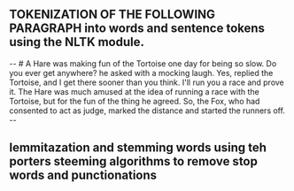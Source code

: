 ## TOKENIZATION OF THE FOLLOWING PARAGRAPH into words and sentence tokens using the NLTK module. 


-- # A Hare was making fun of the Tortoise one day for being so slow.
        Do you ever get anywhere? he asked with a mocking laugh.
        Yes, replied the Tortoise, and I get there sooner than you think.
        I'll run you a race and prove it. The Hare was much amused at the idea
        of running a race with the Tortoise, but for the fun of the thing he agreed.
        So, the Fox, who had consented to act as judge, marked the distance and 
        started the runners off.
        --

        
## lemmitazation and stemming words using teh porters steeming algorithms to remove stop words and punctionations